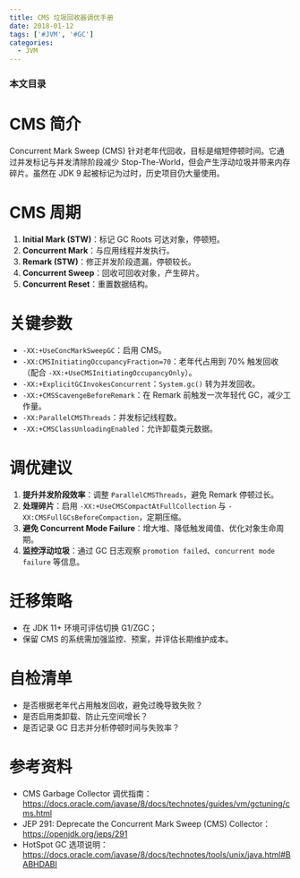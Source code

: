 ```yaml
---
title: CMS 垃圾回收器调优手册
date: 2018-01-12
tags: ['#JVM', '#GC']
categories:
  - JVM
---
```


### 本文目录
<!-- toc -->

# CMS 简介
Concurrent Mark Sweep (CMS) 针对老年代回收，目标是缩短停顿时间。它通过并发标记与并发清除阶段减少 Stop-The-World，但会产生浮动垃圾并带来内存碎片。虽然在 JDK 9 起被标记为过时，历史项目仍大量使用。

# CMS 周期
1. **Initial Mark (STW)**：标记 GC Roots 可达对象，停顿短。
2. **Concurrent Mark**：与应用线程并发执行。
3. **Remark (STW)**：修正并发阶段遗漏，停顿较长。
4. **Concurrent Sweep**：回收可回收对象，产生碎片。
5. **Concurrent Reset**：重置数据结构。

# 关键参数
- `-XX:+UseConcMarkSweepGC`：启用 CMS。
- `-XX:CMSInitiatingOccupancyFraction=70`：老年代占用到 70% 触发回收（配合 `-XX:+UseCMSInitiatingOccupancyOnly`）。
- `-XX:+ExplicitGCInvokesConcurrent`：`System.gc()` 转为并发回收。
- `-XX:+CMSScavengeBeforeRemark`：在 Remark 前触发一次年轻代 GC，减少工作量。
- `-XX:ParallelCMSThreads`：并发标记线程数。
- `-XX:+CMSClassUnloadingEnabled`：允许卸载类元数据。

# 调优建议
1. **提升并发阶段效率**：调整 `ParallelCMSThreads`，避免 Remark 停顿过长。
2. **处理碎片**：启用 `-XX:+UseCMSCompactAtFullCollection` 与 `-XX:CMSFullGCsBeforeCompaction`，定期压缩。
3. **避免 Concurrent Mode Failure**：增大堆、降低触发阈值、优化对象生命周期。
4. **监控浮动垃圾**：通过 GC 日志观察 `promotion failed`、`concurrent mode failure` 等信息。

# 迁移策略
- 在 JDK 11+ 环境可评估切换 G1/ZGC；
- 保留 CMS 的系统需加强监控、预案，并评估长期维护成本。

# 自检清单
- 是否根据老年代占用触发回收，避免过晚导致失败？
- 是否启用类卸载、防止元空间增长？
- 是否记录 GC 日志并分析停顿时间与失败率？

# 参考资料
- CMS Garbage Collector 调优指南：https://docs.oracle.com/javase/8/docs/technotes/guides/vm/gctuning/cms.html
- JEP 291: Deprecate the Concurrent Mark Sweep (CMS) Collector：https://openjdk.org/jeps/291
- HotSpot GC 选项说明：https://docs.oracle.com/javase/8/docs/technotes/tools/unix/java.html#BABHDABI
